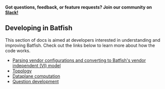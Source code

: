 
**Got questions, feedback, or feature requests? Join our community on [Slack!](https://join.slack.com/t/batfish-org/shared_invite/enQtMzA0Nzg2OTAzNzQ1LTcyYzY3M2Q0NWUyYTRhYjdlM2IzYzRhZGU1NWFlNGU2MzlhNDY3OTJmMDIyMjQzYmRlNjhkMTRjNWIwNTUwNTQ)**

## Developing in Batfish
This section of docs is aimed at developers interested in understanding and improving Batfish. Check out the links below to learn more about how the code works.

* [Parsing vendor configurations and converting to Batfish's vendor independent (VI) model](parsing-and-conversion.md)
* [Topology](topology.md)
* [Dataplane computation](dataplane-computation.md)
* [Question development](question-development.md)
